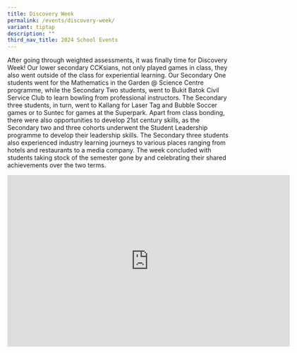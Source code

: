 ```yaml
---
title: Discovery Week
permalink: /events/discovery-week/
variant: tiptap
description: ""
third_nav_title: 2024 School Events
---
```

<p>After going through weighted assessments, it was finally time for Discovery
Week! Our lower secondary CCKsians, not only played games in class, they
also went outside of the class for experiential learning. Our Secondary
One students went for the Mathematics in the Garden @ Science Centre programme,
while the Secondary Two students, went to Bukit Batok Civil Service Club
to learn bowling from professional instructors. The Secondary three students,
in turn, went to Kallang for Laser Tag and Bubble Soccer games or to Suntec
for games at the Superpark. Apart from class bonding, there were also opportunities
to develop 21st century skills, as the Secondary two and three cohorts
underwent the Student Leadership programme to develop their leadership
skills. The Secondary three students also experienced industry learning
journeys to various places ranging from hotels and restaurants to a media
company. The week concluded with students taking stock of the semester
gone by and celebrating their shared achievements over the two terms.</p>
<p></p>
<div class="iframe-wrapper">
<iframe height="389" width="640" allowfullscreen="true" frameborder="0" src="https://docs.google.com/presentation/d/e/2PACX-1vST3EWlptIuUnOmJADO27GtsmAOywyPJfHaWY6Ofon6rHXYmtM08vWqQUA8G3bfkA/embed?start=true&amp;loop=true&amp;delayms=3000"></iframe>
</div>
<p></p>
